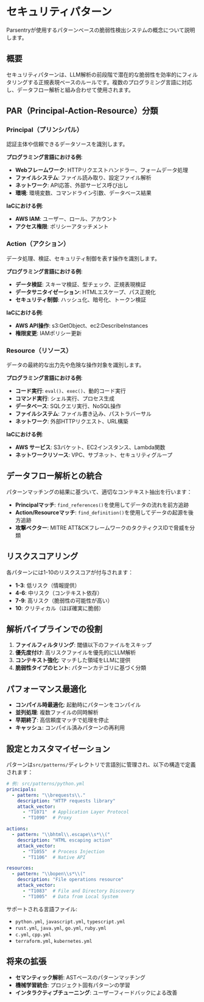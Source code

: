 # セキュリティパターン

Parsentryが使用するパターンベースの脆弱性検出システムの概念について説明します。

## 概要

セキュリティパターンは、LLM解析の前段階で潜在的な脆弱性を効率的にフィルタリングする正規表現ベースのルールです。複数のプログラミング言語に対応し、データフロー解析と組み合わせて使用されます。

## PAR（Principal-Action-Resource）分類

### Principal（プリンシパル）
認証主体や信頼できるデータソースを識別します。

**プログラミング言語における例**:
- **Webフレームワーク**: HTTPリクエストハンドラー、フォームデータ処理
- **ファイルシステム**: ファイル読み取り、設定ファイル解析
- **ネットワーク**: API応答、外部サービス呼び出し
- **環境**: 環境変数、コマンドライン引数、データベース結果

**IaCにおける例**:
- **AWS IAM**: ユーザー、ロール、アカウント
- **アクセス権限**: ポリシーアタッチメント

### Action（アクション）
データ処理、検証、セキュリティ制御を表す操作を識別します。

**プログラミング言語における例**:
- **データ検証**: スキーマ検証、型チェック、正規表現検証
- **データサニタイゼーション**: HTMLエスケープ、パス正規化
- **セキュリティ制御**: ハッシュ化、暗号化、トークン検証

**IaCにおける例**:
- **AWS API操作**: s3:GetObject、ec2:DescribeInstances
- **権限変更**: IAMポリシー更新

### Resource（リソース）
データの最終的な出力先や危険な操作対象を識別します。

**プログラミング言語における例**:
- **コード実行**: `eval()`、`exec()`、動的コード実行
- **コマンド実行**: シェル実行、プロセス生成
- **データベース**: SQLクエリ実行、NoSQL操作
- **ファイルシステム**: ファイル書き込み、パストラバーサル
- **ネットワーク**: 外部HTTPリクエスト、URL構築

**IaCにおける例**:
- **AWS サービス**: S3バケット、EC2インスタンス、Lambda関数
- **ネットワークリソース**: VPC、サブネット、セキュリティグループ

## データフロー解析との統合

パターンマッチングの結果に基づいて、適切なコンテキスト抽出を行います：

- **Principalマッチ**: `find_references()`を使用してデータの流れを前方追跡
- **Action/Resourceマッチ**: `find_definition()`を使用してデータの起源を後方追跡
- **攻撃ベクター**: MITRE ATT&CKフレームワークのタクティクスIDで脅威を分類

## リスクスコアリング

各パターンには1-10のリスクスコアが付与されます：

- **1-3**: 低リスク（情報提供）
- **4-6**: 中リスク（コンテキスト依存）
- **7-9**: 高リスク（脆弱性の可能性が高い）
- **10**: クリティカル（ほぼ確実に脆弱）

## 解析パイプラインでの役割

1. **ファイルフィルタリング**: 閾値以下のファイルをスキップ
2. **優先度付け**: 高リスクファイルを優先的にLLM解析
3. **コンテキスト強化**: マッチした領域をLLMに提供
4. **脆弱性タイプのヒント**: パターンカテゴリに基づく分類

## パフォーマンス最適化

- **コンパイル時最適化**: 起動時にパターンをコンパイル
- **並列処理**: 複数ファイルの同時解析
- **早期終了**: 高信頼度マッチで処理を停止
- **キャッシュ**: コンパイル済みパターンの再利用

## 設定とカスタマイゼーション

パターンは`src/patterns/`ディレクトリで言語別に管理され、以下の構造で定義されます：

```yaml
# 例: src/patterns/python.yml
principals:
  - pattern: "\\brequests\\."
    description: "HTTP requests library"
    attack_vector:
      - "T1071"  # Application Layer Protocol
      - "T1090"  # Proxy

actions:
  - pattern: "\\bhtml\\.escape\\s*\\("
    description: "HTML escaping action"
    attack_vector:
      - "T1055"  # Process Injection
      - "T1106"  # Native API

resources:
  - pattern: "\\bopen\\s*\\("
    description: "File operations resource"
    attack_vector:
      - "T1083"  # File and Directory Discovery
      - "T1005"  # Data from Local System
```

サポートされる言語ファイル:
- `python.yml`, `javascript.yml`, `typescript.yml`
- `rust.yml`, `java.yml`, `go.yml`, `ruby.yml`
- `c.yml`, `cpp.yml`
- `terraform.yml`, `kubernetes.yml`

## 将来の拡張

- **セマンティック解析**: ASTベースのパターンマッチング
- **機械学習統合**: プロジェクト固有パターンの学習
- **インタラクティブチューニング**: ユーザーフィードバックによる改善
